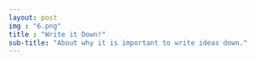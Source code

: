 ```yaml
---
layout: post
img : "6.png"
title : "Write it Down!"
sub-title: "About why it is important to write ideas down."
---
```

